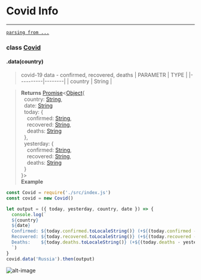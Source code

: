# Covid Info
---

 [`parsing from ...`](https://github.com/pomber/covid19)

### class [Covid](https://github.com/Senpaai/covid-info/blob/master/src/index.js)

#### .data(country)
> covid-19 data - confirmed, recovered, deaths
> | PARAMETR |  TYPE  |
> |----------|--------|
> | country  | String |

> **Returns** [Promise](https://developer.mozilla.org/en-US/docs/Web/JavaScript/Reference/Global_Objects/Promise)<[Object](https://developer.mozilla.org/en-US/docs/Web/JavaScript/Reference/Global_Objects/Object){<br>
>&nbsp;&nbsp;country: [String](https://developer.mozilla.org/en/docs/Web/JavaScript/Reference/Global_Objects/String),<br>
>&nbsp;&nbsp;date: [String](https://developer.mozilla.org/en/docs/Web/JavaScript/Reference/Global_Objects/String)<br>
>&nbsp;&nbsp;today: {<br>
>&nbsp;&nbsp;&nbsp;&nbsp;confirmed: [String](https://developer.mozilla.org/en/docs/Web/JavaScript/Reference/Global_Objects/String),<br>
>&nbsp;&nbsp;&nbsp;&nbsp;recovered: [String](https://developer.mozilla.org/en/docs/Web/JavaScript/Reference/Global_Objects/String),<br>
>&nbsp;&nbsp;&nbsp;&nbsp;deaths: [String](https://developer.mozilla.org/en/docs/Web/JavaScript/Reference/Global_Objects/String)<br>
>&nbsp;&nbsp;},<br>
>&nbsp;&nbsp;yesterday: {<br>
>&nbsp;&nbsp;&nbsp;&nbsp;confirmed: [String](https://developer.mozilla.org/en/docs/Web/JavaScript/Reference/Global_Objects/String),<br>
>&nbsp;&nbsp;&nbsp;&nbsp;recovered: [String](https://developer.mozilla.org/en/docs/Web/JavaScript/Reference/Global_Objects/String),<br>
>&nbsp;&nbsp;&nbsp;&nbsp;deaths: [String](https://developer.mozilla.org/en/docs/Web/JavaScript/Reference/Global_Objects/String)<br>
>&nbsp;&nbsp;}<br>
>}><br>
> **Example**
```javascript
const Covid = require('./src/index.js')
const covid = new Covid()

let output = ({ today, yesterday, country, date }) => {
  console.log(`
  ${country}
  ${date}
  Confirmed: ${today.confirmed.toLocaleString()} (+${(today.confirmed - yesterday.confirmed).toLocaleString()})
  Recovered: ${today.recovered.toLocaleString()} (+${(today.recovered - yesterday.recovered).toLocaleString()})
  Deaths:    ${today.deaths.toLocaleString()} (+${(today.deaths - yesterday.deaths).toLocaleString()})
  `)
}
covid.data('Russia').then(output)
```
![alt-image](https://media.discordapp.net/attachments/615884194740043797/705848544036257903/unknown.png)
